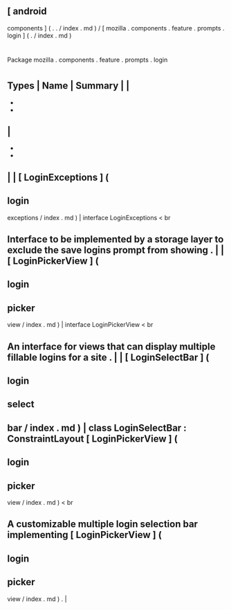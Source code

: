 [
android
-
components
]
(
.
.
/
index
.
md
)
/
[
mozilla
.
components
.
feature
.
prompts
.
login
]
(
.
/
index
.
md
)
#
#
Package
mozilla
.
components
.
feature
.
prompts
.
login
#
#
#
Types
|
Name
|
Summary
|
|
-
-
-
|
-
-
-
|
|
[
LoginExceptions
]
(
-
login
-
exceptions
/
index
.
md
)
|
interface
LoginExceptions
<
br
>
Interface
to
be
implemented
by
a
storage
layer
to
exclude
the
save
logins
prompt
from
showing
.
|
|
[
LoginPickerView
]
(
-
login
-
picker
-
view
/
index
.
md
)
|
interface
LoginPickerView
<
br
>
An
interface
for
views
that
can
display
multiple
fillable
logins
for
a
site
.
|
|
[
LoginSelectBar
]
(
-
login
-
select
-
bar
/
index
.
md
)
|
class
LoginSelectBar
:
ConstraintLayout
[
LoginPickerView
]
(
-
login
-
picker
-
view
/
index
.
md
)
<
br
>
A
customizable
multiple
login
selection
bar
implementing
[
LoginPickerView
]
(
-
login
-
picker
-
view
/
index
.
md
)
.
|
